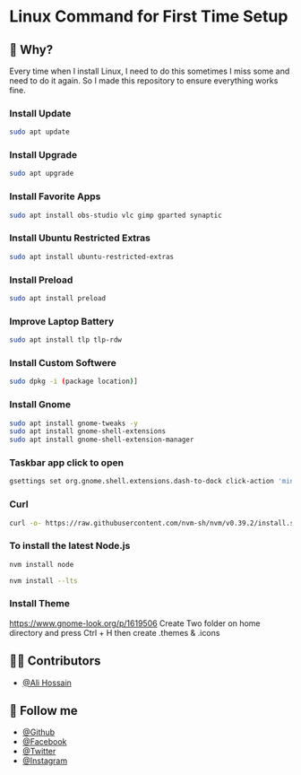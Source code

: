 # Linux Command for First Time Setup

## 📝 Why?
Every time when I install Linux, I need to do this sometimes I miss some and need to do it again. So I made this repository to ensure everything works fine. 

### Install Update
```bash
sudo apt update
```

### Install Upgrade
```bash
sudo apt upgrade
```

### Install Favorite Apps
```bash
sudo apt install obs-studio vlc gimp gparted synaptic
```

### Install Ubuntu Restricted Extras
```bash
sudo apt install ubuntu-restricted-extras
```

### Install Preload
```bash
sudo apt install preload
```

### Improve Laptop Battery
```bash
sudo apt install tlp tlp-rdw
```

### Install Custom Softwere
```bash
sudo dpkg -i (package location)] 
```

### Install Gnome
```bash
sudo apt install gnome-tweaks -y
sudo apt install gnome-shell-extensions
sudo apt install gnome-shell-extension-manager
```

### Taskbar app click to open
```bash
gsettings set org.gnome.shell.extensions.dash-to-dock click-action 'minimize'
```


### Curl
```bash
curl -o- https://raw.githubusercontent.com/nvm-sh/nvm/v0.39.2/install.sh | bash
```


### To install the latest Node.js
```bash
nvm install node

nvm install --lts
```

### Install Theme
https://www.gnome-look.org/p/1619506
Create Two folder on home directory and press Ctrl + H then create .themes & .icons

## 🧑‍💻 Contributors
- [@Ali Hossain](https://github.com/shovoalways/)


## 🥰 Follow me
- [@Github](https://github.com/shovoalways/) 
- [@Facebook](https://facebook.com/shovoalways/) 
- [@Twitter](https://twitter.com/shovoalways/) 
- [@Instagram](https://instagram.com/shovoalways/) 
